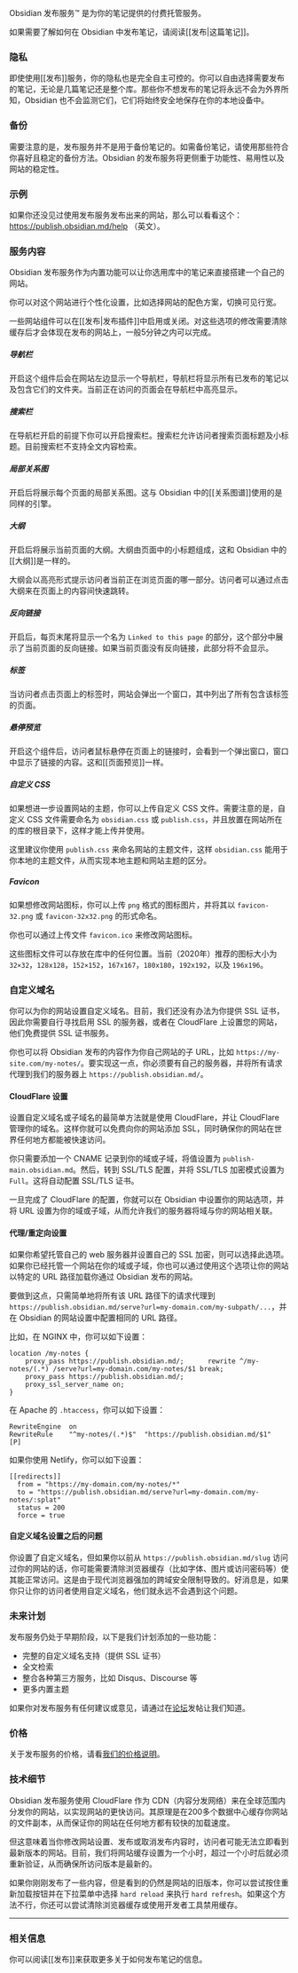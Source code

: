 Obsidian 发布服务™ 是为你的笔记提供的付费托管服务。

如果需要了解如何在 Obsidian 中发布笔记，请阅读[[发布|这篇笔记]]。

### 隐私

即使使用[[发布]]服务，你的隐私也是完全自主可控的。你可以自由选择需要发布的笔记，无论是几篇笔记还是整个库。那些你不想发布的笔记将永远不会为外界所知，Obsidian 也不会监测它们，它们将始终安全地保存在你的本地设备中。

### 备份

需要注意的是，发布服务并不是用于备份笔记的。如需备份笔记，请使用那些符合你喜好且稳定的备份方法。Obsidian 的发布服务将更侧重于功能性、易用性以及网站的稳定性。

### 示例

如果你还没见过使用发布服务发布出来的网站，那么可以看看这个：https://publish.obsidian.md/help （英文）。

### 服务内容

Obsidian 发布服务作为内置功能可以让你选用库中的笔记来直接搭建一个自己的网站。

你可以对这个网站进行个性化设置，比如选择网站的配色方案，切换可见行宽。

一些网站组件可以在[[发布|发布插件]]中启用或关闭。对这些选项的修改需要清除缓存后才会体现在发布的网站上，一般5分钟之内可以完成。

##### 导航栏

开启这个组件后会在网站左边显示一个导航栏，导航栏将显示所有已发布的笔记以及包含它们的文件夹。当前正在访问的页面会在导航栏中高亮显示。

##### 搜索栏

在导航栏开启的前提下你可以开启搜索栏。搜索栏允许访问者搜索页面标题及小标题。目前搜索栏不支持全文内容检索。

##### 局部关系图

开启后将展示每个页面的局部关系图。这与 Obsidian 中的[[关系图谱]]使用的是同样的引擎。

##### 大纲

开启后将展示当前页面的大纲。大纲由页面中的小标题组成，这和 Obsidian 中的[[大纲]]是一样的。

大纲会以高亮形式提示访问者当前正在浏览页面的哪一部分。访问者可以通过点击大纲来在页面上的内容间快速跳转。

##### 反向链接

开启后，每页末尾将显示一个名为 `Linked to this page` 的部分，这个部分中展示了当前页面的反向链接。如果当前页面没有反向链接，此部分将不会显示。

##### 标签

当访问者点击页面上的标签时，网站会弹出一个窗口，其中列出了所有包含该标签的页面。

##### 悬停预览

开启这个组件后，访问者鼠标悬停在页面上的链接时，会看到一个弹出窗口，窗口中显示了链接的内容。这和[[页面预览]]一样。

##### 自定义 CSS

如果想进一步设置网站的主题，你可以上传自定义 CSS 文件。需要注意的是，自定义 CSS 文件需要命名为 `obsidian.css` 或 `publish.css`，并且放置在网站所在的库的根目录下，这样才能上传并使用。

这里建议你使用 `publish.css` 来命名网站的主题文件，这样 `obsidian.css` 能用于你本地的主题文件，从而实现本地主题和网站主题的区分。

##### Favicon

如果想修改网站图标，你可以上传 `png` 格式的图标图片，并将其以 `favicon-32.png` 或 `favicon-32x32.png` 的形式命名。

你也可以通过上传文件 `favicon.ico` 来修改网站图标。

这些图标文件可以存放在库中的任何位置。当前（2020年）推荐的图标大小为 `32×32`，`128x128`，`152×152`，`167x167`，`180x180`，`192x192`，以及 `196x196`。

### 自定义域名

你可以为你的网站设置自定义域名。目前，我们还没有办法为你提供 SSL 证书，因此你需要自行寻找启用 SSL 的服务器，或者在 CloudFlare 上设置您的网站，他们免费提供 SSL 证书服务。

你也可以将 Obsidian 发布的内容作为你自己网站的子 URL，比如 `https://my-site.com/my-notes/`。要实现这一点，你必须要有自己的服务器，并将所有请求代理到我们的服务器上 `https://publish.obsidian.md/`。

#### CloudFlare 设置

设置自定义域名或子域名的最简单方法就是使用 CloudFlare，并让 CloudFlare 管理你的域名。这样你就可以免费向你的网站添加 SSL，同时确保你的网站在世界任何地方都能被快速访问。

你只需要添加一个 CNAME 记录到你的域或子域，将值设置为 `publish-main.obsidian.md`。然后，转到 SSL/TLS 配置，并将 SSL/TLS 加密模式设置为 `Full`。这将自动配置 SSL/TLS 证书。

一旦完成了 CloudFlare 的配置，你就可以在 Obsidian 中设置你的网站选项，并将 URL 设置为你的域或子域，从而允许我们的服务器将域与你的网站相关联。

#### 代理/重定向设置

如果你希望托管自己的 web 服务器并设置自己的 SSL 加密，则可以选择此选项。如果你已经托管一个网站在你的域或子域，你也可以通过使用这个选项让你的网站以特定的 URL 路径加载你通过 Obsidian 发布的网站。 

要做到这点，只需简单地将所有该 URL 路径下的请求代理到 `https://publish.obsidian.md/serve?url=my-domain.com/my-subpath/...`，并在 Obsidian 的网站设置中配置相同的 URL 路径。

比如，在 NGINX 中，你可以如下设置：
```nginx
location /my-notes {
	proxy_pass https://publish.obsidian.md/;	  rewrite ^/my-notes/(.*) /serve?url=my-domain.com/my-notes/$1 break;
	proxy_pass https://publish.obsidian.md/;
  	proxy_ssl_server_name on;
}
```

在 Apache 的 `.htaccess`，你可以如下设置：

```htaccess
RewriteEngine  on
RewriteRule    "^my-notes/(.*)$"  "https://publish.obsidian.md/$1"  [P]
```

如果你使用 Netlify，你可以如下设置：

```
[[redirects]]
  from = "https://my-domain.com/my-notes/*"
  to = "https://publish.obsidian.md/serve?url=my-domain.com/my-notes/:splat"
  status = 200
  force = true
```

#### 自定义域名设置之后的问题

你设置了自定义域名，但如果你以前从 `https://publish.obsidian.md/slug` 访问过你的网站的话，你可能需要清除浏览器缓存（比如字体、图片或访问密码等）使其能正常访问。这是由于现代浏览器强加的跨域安全限制导致的。好消息是，如果你只让你的访问者使用自定义域名，他们就永远不会遇到这个问题。

### 未来计划

发布服务仍处于早期阶段，以下是我们计划添加的一些功能：

- 完整的自定义域名支持（提供 SSL 证书）
- 全文检索
- 整合各种第三方服务，比如 Disqus、Discourse 等
- 更多内置主题

如果你对发布服务有任何建议或意见，请通过在[论坛](https://forum.obsidian.md/)发帖让我们知道。

### 价格

关于发布服务的价格，请看[我们的价格说明](https://obsidian.md/pricing)。

### 技术细节

Obsidian 发布服务使用 CloudFlare 作为 CDN（内容分发网络）来在全球范围内分发你的网站，以实现网站的更快访问。其原理是在200多个数据中心缓存你网站的文件副本，从而保证你的网站在任何地方都有较快的加载速度。

但这意味着当你修改网站设置、发布或取消发布内容时，访问者可能无法立即看到最新版本的网站。目前，我们将网站缓存设置为一个小时，超过一个小时后就必须重新验证，从而确保所访问版本是最新的。

如果你刚刚发布了一些内容，但是看到的仍然是网站的旧版本，你可以尝试按住重新加载按钮并在下拉菜单中选择 `hard reload` 来执行 `hard refresh`。如果这个方法不行，你还可以尝试清除浏览器缓存或使用开发者工具禁用缓存。

---

### 相关信息

你可以阅读[[发布]]来获取更多关于如何发布笔记的信息。
